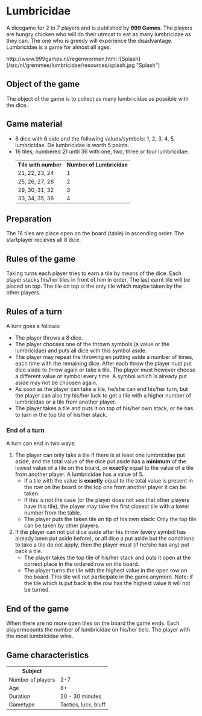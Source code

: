 <h1>Lumbricidae</h1> 
<p>A dicegame for 2 to 7 players and is published by <b>999 Games</b>. The players are hungry chicken who will do their utmost to eat as many lumbricidae as they can. The one who is greedy will experience the disadvantage. Lumbricidae is a game for almost all ages.</p>
http://www.999games.nl/regenwormen.html
![Splash](/src/nl/gremmee/lumbricidae/resources/splash.jpg "Splash")

<h2>Object of the game</h2>
<p>The object of the game is to collect as many lumbricidae as possible with the dice.</p>

<h2> Game material</h2>
<p>
<ul>
  <li> 8 dice with 6 side and the following values/symbols: 1, 2, 3, 4, 5, lumbricidae. De lumbricidae is worth 5 points.</li>
  <li> 16 tiles, numbered 21 until 36 with one, two, three or four lumbricidae:
  <table>
    <tr>
      <th>Tile with number</th><th>Number of Lumbricidae</th>
    </tr>
    <tr>
      <td>21, 22, 23, 24</td><td>1</td>
    </tr>
    <tr>
      <td>25, 26, 27, 28</td><td>2</td>
    </tr>
    <tr>
      <td>29, 30, 31, 32</td><td>3</td>
    </tr>
    <tr>
      <td>33, 34, 35, 36</td><td>4</td>
    </tr>
  </table>
  </li>
</ul>
</p>

<h2>Preparation</h2>
<p>The 16 tiles are place open on the board (table) in ascending order.
The startplayer recieves all 8 dice.</p>


<h2>Rules of the game</h2>
<p>Taking turns each player tries to earn a tile by means of the dice. Each player stacks his/her tiles in front of him in order. The last earnt tile will be placed on top. The tile on top is the only tile which maybe taken by the other players.</p>

<h2>Rules of a turn</h2>
<p> A turn goes a follows:
<ul>
  <li>The player throws a 8 dice.</li>
  <li>The player chooses one of the thrown symbols (a value or the lumbricidae) and puts all dice with this symbol aside.</li>
  <li>The player may repeat the throwing en putting aside a number of times, each time with the remaining dice. After each throw the player nust put dice aside to throw again or take a tile. The player must however choose a different value or symbol every time. A symbol which is already put aside may not be choosen again.</li>
  <li>As soon as the player can take a tile, he/she can end his/her turn, but the player can also try his/her luck to get a tile with a higher number of lumbricidae or a tile from another player.</li>
  <li>The player takes a tile and puts it on top of his/her own stack, or he has to turn in the top tile of his/her stack.</li>
</ul>
</p>

<h3>End of a turn</h3>
<p>A turn can end in two ways:
<ol>
  <li>The player can only take a tile if there is at least one lumbricidae put aside, and the total value of the dice put aside has a <b>minimum</b> of the lowest value of a tile on the board, or <b>exactly</b> equal to the value of a tile from another player. A lumbricidae has a value of 5.
  <ul>
    <li>If a tile with the value is <b>exactly</b> equal to the total value is present in the row on the board or the top one from another player it can be taken.</li>
    <li>If this is not the case (or the player does not see that other players have this tile), the player may take the first closest tile with a lower number from the table.</li>
    <li>The player puts the taken tile on tip of his own stack: Only the top tile can be taken by other players.</li>
  </ul>
  </li>
  <li>If the player can not put dice aside after his throw (every symbol has already been put aside before), or all dice a put aside but the conditions to take a tile do not apply, then the player must (if he/she has any) put back a tile.
  <ul>
    <li>The player takes the top tile of his/her stack and puts it open at the correct place in the ordered row on the board.</li>
    <li>The player turns the tile with the highest value in the open row on the board. This tile will not participate in the game anymore. Note: if the tile which is put back in the row has the highest value it will not be turned.</li>
  </ul>
  </li>
</ol>
</p>

<h2>End of the game</h2>
<p>
When there are no more open tiles on the board the game ends. Each playermcounts the number of lumbricidae on his/her tiels. The player with the most lumbricidae wins.</p>

<h2>Game characteristics</h2>
<p>
<table>
  <tr>
    <th>Subject</th><th></th>
  </tr>
  <tr>
    <td>Number of players</td><td>2-7</td>
  </tr>
  <tr>
    <td>Age</td><td>8+</td>
  </tr>
  <tr>
    <td>Duration</td><td>20 - 30 minutes</td>
  </tr>
  <tr>
    <td>Gametype</td><td>Tactics, luck, bluff</td>
  </tr>
</table>
</p>
